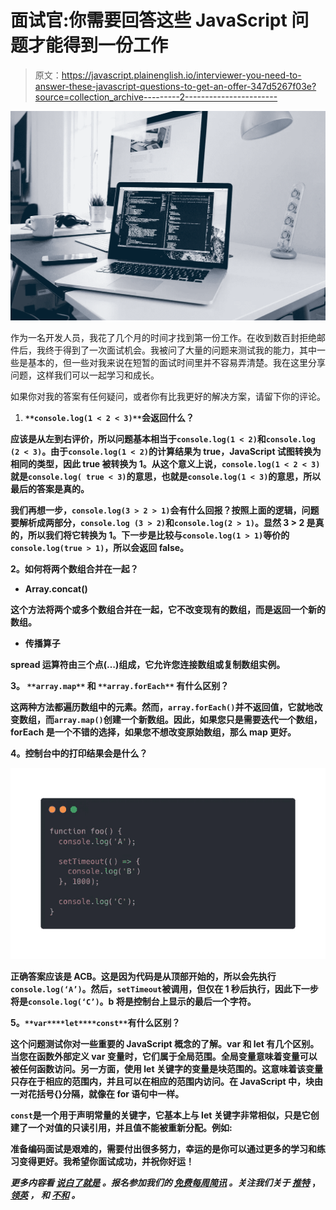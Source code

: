 # 面试官:你需要回答这些 JavaScript 问题才能得到一份工作

> 原文：<https://javascript.plainenglish.io/interviewer-you-need-to-answer-these-javascript-questions-to-get-an-offer-347d5267f03e?source=collection_archive---------2----------------------->

![](img/f62f31e03f1632eb4c1d1340546702cc.png)

作为一名开发人员，我花了几个月的时间才找到第一份工作。在收到数百封拒绝邮件后，我终于得到了一次面试机会。我被问了大量的问题来测试我的能力，其中一些是基本的，但一些对我来说在短暂的面试时间里并不容易弄清楚。我在这里分享问题，这样我们可以一起学习和成长。

如果你对我的答案有任何疑问，或者你有比我更好的解决方案，请留下你的评论。

1.  **`**console.log(1 < 2 < 3)**`**会返回什么？****

**应该是从左到右评价，所以问题基本相当于`console.log(1 < 2)`和`console.log (2 < 3)`。由于`console.log(1 < 2)`的计算结果为 true，JavaScript 试图转换为相同的类型，因此 true 被转换为 1。从这个意义上说，`console.log(1 < 2 < 3)`就是`console.log( true < 3)`的意思，也就是`console.log(1 < 3)`的意思，所以最后的答案是真的。**

**我们再想一步，`console.log(3 > 2 > 1)`会有什么回报？按照上面的逻辑，问题要解析成两部分，`console.log (3 > 2)`和`console.log(2 > 1)`。显然 3 > 2 是真的，所以我们将它转换为 1。下一步是比较与`console.log(1 > 1)`等价的`console.log(true > 1)`，所以会返回 false。**

****2。如何将两个数组合并在一起？****

*   **Array.concat()**

**这个方法将两个或多个数组合并在一起，它不改变现有的数组，而是返回一个新的数组。**

*   **传播算子**

**spread 运算符由三个点(…)组成，它允许您连接数组或复制数组实例。**

****3。** `**array.map**` **和** `**array.forEach**` **有什么区别？****

**这两种方法都遍历数组中的元素。然而，`array.forEach()`并不返回值，它就地改变数组，而`array.map()`创建一个新数组。因此，如果您只是需要迭代一个数组，forEach 是一个不错的选择，如果您不想改变原始数组，那么 map 更好。**

****4。控制台中的打印结果会是什么？****

**![](img/172141d49c2846a092dd7c2d7429ec41.png)**

**正确答案应该是 ACB。这是因为代码是从顶部开始的，所以会先执行`console.log(‘A’)`。然后，`setTimeout`被调用，但仅在 1 秒后执行，因此下一步将是`console.log(‘C’)`。b 将是控制台上显示的最后一个字符。**

****5。**`**var**`**`**let**`**`**const**`**有什么区别？********

****这个问题测试你对一些重要的 JavaScript 概念的了解。var 和 let 有几个区别。当您在函数外部定义 var 变量时，它们属于全局范围。全局变量意味着变量可以被任何函数访问。另一方面，使用 let 关键字的变量是块范围的。这意味着该变量只存在于相应的范围内，并且可以在相应的范围内访问。在 JavaScript 中，块由一对花括号{}分隔，就像在 for 语句中一样。****

****`const`是一个用于声明常量的关键字，它基本上与 let 关键字非常相似，只是它创建了一个对值的只读引用，并且值不能被重新分配。例如:****

****准备编码面试是艰难的，需要付出很多努力，幸运的是你可以通过更多的学习和练习变得更好。我希望你面试成功，并祝你好运！****

*****更多内容看* [***说白了就是***](https://plainenglish.io/) *。报名参加我们的* [***免费每周简讯***](http://newsletter.plainenglish.io/) *。关注我们关于* [***推特***](https://twitter.com/inPlainEngHQ) ， [***领英***](https://www.linkedin.com/company/inplainenglish/) ***，*** *和* [***不和***](https://discord.gg/GtDtUAvyhW) ***。*******
